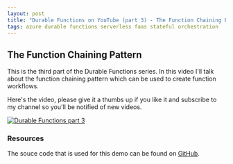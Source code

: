 ```yaml
---
layout: post
title: "Durable Functions on YouTube (part 3) - The Function Chaining Pattern"
tags: azure durable functions serverless faas stateful orchestration
---
```


## The Function Chaining Pattern

This is the third part of the Durable Functions series. In this video I'll talk about the function chaining pattern which can be used to create function workflows.

Here's the video, please give it a thumbs up if you like it and subscribe to my channel so you'll be notified of new videos.

[![Durable Functions part 3](http://img.youtube.com/vi/ARhgG7OeoX0/0.jpg)](http://www.youtube.com/watch?v=ARhgG7OeoX0 "Durable Functions part 3")

### Resources

The souce code that is used for this demo can be found on [GitHub](https://github.com/marcduiker/demos-azure-durable-functions).
